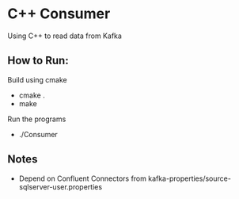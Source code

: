 # C++ Consumer
Using C++ to read data from Kafka

## How to Run:

Build using cmake

- cmake .
- make

Run the programs

- ./Consumer

## Notes

- Depend on Confluent Connectors from kafka-properties/source-sqlserver-user.properties
